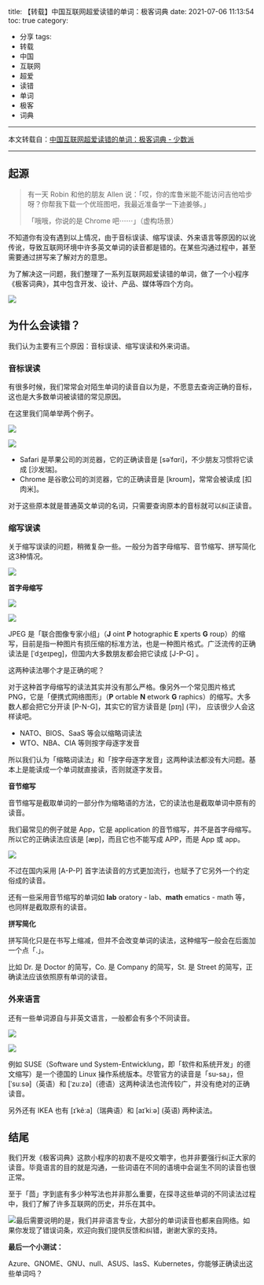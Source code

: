 title: 【转载】中国互联网超爱读错的单词：极客词典
date: 2021-07-06 11:13:54
toc: true
category:
 - 分享
tags: 
 - 转载
 - 中国
 - 互联网
 - 超爱
 - 读错
 - 单词
 - 极客
 - 词典
---

本文转载自：[中国互联网超爱读错的单词：极客词典 - 少数派](https://sspai.com/post/67375)

---

## 起源

> 有一天 Robin 和他的朋友 Allen 说：「哎，你的库鲁米能不能访问吉他哈步呀？你帮我下载一个优班图吧，我最近准备学一下迪姜够。」
>
> 「哦哦，你说的是 Chrome 吧⋯⋯」（虚构场景）


<!-- more -->


不知道你有没有遇到以上情况，由于音标误读、缩写误读、外来语言等原因的以讹传讹，导致互联网环境中许多英文单词的读音都是错的。在某些沟通过程中，甚至需要通过拼写来了解对方的意思。

为了解决这一问题，我们整理了一系列互联网超爱读错的单词，做了一个小程序《极客词典》，其中包含开发、设计、产品、媒体等四个方向。

![](https://b3logfile.com/file/2021/07/solo-fetchupload-727460922350401965-628201ab.png)

## 为什么会读错？

我们认为主要有三个原因：音标误读、缩写误读和外来词语。

### **音标误读**

有很多时候，我们常常会对陌生单词的读音自以为是，不愿意去查询正确的音标，这也是大多数单词被读错的常见原因。

在这里我们简单举两个例子。

![](https://b3logfile.com/file/2021/07/solo-fetchupload-9221776455255812417-faac1ef9.png)

![](https://b3logfile.com/file/2021/07/solo-fetchupload-3256258879438099445-7664c87c.png)

* Safari 是苹果公司的浏览器，它的正确读音是 [səˈfɑri]，不少朋友习惯将它读成 [沙发瑞]。
* Chrome 是谷歌公司的浏览器，它的正确读音是 [kroʊm]，常常会被读成 [扣肉米]。

对于这些原本就是普通英文单词的名词，只需要查询原本的音标就可以纠正读音。

### **缩写误读**

关于缩写误读的问题，稍微复杂一些。一般分为首字母缩写、音节缩写、拼写简化这3种情况。

![](https://b3logfile.com/file/2021/07/solo-fetchupload-7358445289221711927-8a0d2a3f.png)

**首字母缩写**

![](https://b3logfile.com/file/2021/07/solo-fetchupload-2207109600643300086-2f61cfc7.png)

![](https://b3logfile.com/file/2021/07/solo-fetchupload-4176584581792386523-db5b2a2d.png)

JPEG 是「联合图像专家小组」（**J** oint **P** hotographic **E** xperts **G** roup）的缩写，目前是指一种图片有损压缩的标准方法，也是一种图片格式。广泛流传的正确读法是 [ˈdʒeɪpeɡ]，但国内大多数朋友都会把它读成 [J-P-G] 。

这两种读法哪个才是正确的呢？

对于这种首字母缩写的读法其实并没有那么严格。像另外一个常见图片格式 PNG，它是「便携式网络图形」（**P** ortable **N** etwork **G** raphics）的缩写。大多数人都会把它分开读 [P-N-G]，其实它的官方读音是 [pɪŋ] (平)， 应该很少人会这样读吧。

* NATO、BIOS、SaaS 等会以缩略词读法
* WTO、NBA、CIA 等则按字母逐字发音

所以我们认为「缩略词读法」和「按字母逐字发音」这两种读法都没有大问题。基本上是能读成一个单词就直接读，否则就逐字发音。

**音节缩写**

音节缩写是截取单词的一部分作为缩略语的方法，它的读法也是截取单词中原有的读音。

我们最常见的例子就是 App，它是 application 的音节缩写，并不是首字母缩写。所以它的正确读法应该是 [æp]，而且它也不能写成 APP，而是 App 或 app。

![](https://b3logfile.com/file/2021/07/solo-fetchupload-61539503739896934-6774ffdb.png)

不过在国内采用 [A-P-P] 首字法读音的方式更加流行，也赋予了它另外一个约定俗成的读音。

还有一些采用音节缩写的单词如 **lab** oratory - lab、**math** ematics - math 等，也同样是截取原有的读音。

**拼写简化**

拼写简化只是在书写上缩减，但并不会改变单词的读法，这种缩写一般会在后面加一个点「.」。

比如 Dr. 是 Doctor 的简写，Co. 是 Company 的简写，St. 是 Street 的简写，正确读法应该依照原有单词的读音。

### 外来语言

还有一些单词源自与非英文语言，一般都会有多个不同读音。

![](https://b3logfile.com/file/2021/07/solo-fetchupload-8238098348159256678-7d608c66.png)

![](https://b3logfile.com/file/2021/07/solo-fetchupload-133484678552092298-a6b15f75.png)

例如 SUSE（Software und System-Entwicklung，即「软件和系统开发」的德文缩写）是一个德国的 Linux 操作系统版本。尽管官方的读音是「su-sa」，但 [ˈsuːsə]（英语）和 [ˈzuːzə]（德语）这两种读法也流传较广，并没有绝对的正确读音。

另外还有 IKEA 也有 [ɪˈkêːa]（瑞典语）和 [aɪˈkiːə] (英语) 两种读法。

## 结尾

我们开发《极客词典》这款小程序的初衷不是咬文嚼字，也并非要强行纠正大家的读音。毕竟语言的目的就是沟通，一些词语在不同的语境中会诞生不同的读音也很正常。

至于「茴」字到底有多少种写法也并非那么重要，在探寻这些单词的不同读法过程中，我们了解了许多互联网的历史，并乐在其中。

![](https://b3logfile.com/file/2021/07/solo-fetchupload-5596177823255281558-7ea921d8.png)最后需要说明的是，我们并非语言专业，大部分的单词读音也都来自网络。如果你发现了错误词条，欢迎向我们提供反馈和纠错，谢谢大家的支持。

**最后一个小测试：**

Azure、GNOME、GNU、null、ASUS、IasS、Kubernetes，你能够正确读出这些单词吗？
